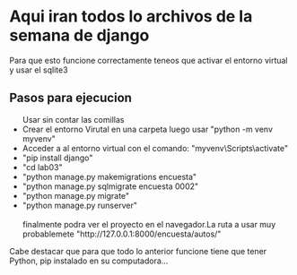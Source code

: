 <h1> Aqui iran todos lo archivos de la semana de django</h1>
<p>Para que esto funcione correctamente teneos que activar el entorno virtual y usar el sqlite3</p>
<h2>Pasos para ejecucion</h2>
<ul>
  Usar sin contar las comillas
  <li>Crear el entorno Virutal en una carpeta luego usar "python -m venv myvenv"</li>
  <li>Acceder a al entorno virtual con el comando: "myvenv\Scripts\activate"</li>
  <li>"pip install django"</li>
  <li>"cd lab03"</li>
  <li>"python manage.py makemigrations encuesta"</li>
  <li>"python manage.py sqlmigrate encuesta 0002"</li>
  <li>"python manage.py migrate"</li>
  <li>"python manage.py runserver"</li><br>
  finalmente podra ver el proyecto en el navegador.La ruta a usar muy probablemete "http://127.0.0.1:8000/encuesta/autos/"
</ul>
<warnig> Cabe destacar que para que todo lo anterior funcione tiene que tener Python, pip instalado en su computadora...</warnig>

